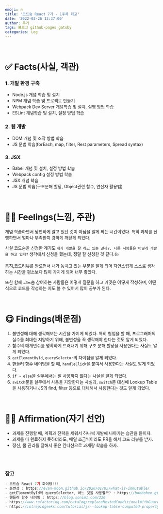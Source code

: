 ```yaml
---
emoji: 🔥
title: '코드숨 React 7기 - 1주차 회고'
date: '2022-03-26 13:37:00'
author: 우기
tags: 블로그 github-pages gatsby
categories: Log
---
```


<br>

# ✅ Facts(사실, 객관)

### 1. 개발 환경 구축

- Node.js 개념 학습 및 설치
- NPM 개념 학습 및 프로젝트 만들기
- Webpack Dev Server 개념학습 및 설치, 실행 방법 학습
- ESLint 개념학습 및 설치, 설정 방법 학습

### 2. 웹 개발

- DOM 개념 및 조작 방법 학습
- JS 문법 학습(forEach, map, filter, Rest parameters, Spread syntax)

### 3. JSX

- Babel 개념 및 설치, 설정 방법 학습
- Webpack config 설정 방법 학습
- JSX 개념 학습
- JS 문법 학습(구조분해 할당, Object관련 함수, 연산자 활용법)

<br>

# 🙋‍♂️ Feelings(느낌, 주관)

개념 학습하면서 당연하게 알고 있던 것이 아님을 알게 되는 시간이었다. 특히 과제를 진행하면서 얼마나 부족한지 강하게 깨닫게 되었다.

사실 코드숨을 신청한 계기도 `내가 개발을 잘 하고 있는 걸까?, 다른 사람들은 어떻게 개발을 하고 있지?` 생각에서 신청을 했는데, 정말 잘 신청한 것 같다.👍

특히,코드리뷰를 받으면서 내가 놓치고 있는 부분을 알게 되어 자연스럽게 스스로 생각하는 시간을 평소보다 많이 가지게 되어 너무 좋았다.

또한 함께 코드숨 참여하는 사람들은 어떻게 질문을 하고 커밋은 어떻게 작성하며, 어떤 식으로 코드를 작성하는 지도 볼 수 있어서 많이 공부가 된다.

<br>

# 😋 Findings(배운점)

1. 불변성에 대해 생각해보는 시간을 가지게 되었다. 특히 협업을 할 때, 프로그래머의 실수를 최대한 지양하기 위해, 불변성을 꼭 생각해야 한다는 것도 알게 되었다.
2. 함수의 매개변수를 명확하게 드러내기 위해 구조 분해 할당을 사용한다는 사실도 알게 되었다.
3. `getElementById`, `querySelector`의 차이점을 알게 되었다.
4. 핸들러 함수 네이밍을 할 때, `handleClick`을 붙여서 사용한다는 사실도 알게 되었다.
5. `if ~ else`을 실무에서는 잘 사용하지 않다는 사실을 알게 되었다.
6. `switch`문을 실무에서 사용을 지양한다는 사실과, `switch`문 대신에 Lookup Table을 사용하거나 JS의 find, filter 등으로 대체해서 사용한다는 것도 알게 되었다.

<br>

# 👨‍💻 Affirmation(자기 선언)

- 과제를 진행할 때, 계획과 전략을 세워서 하나씩 개발해 나아가는 습관을 들이자.
- 과제를 다 완료하지 못하더라도, 매일 조금씩이라도 PR을 해서 코드 리뷰를 받자.
- 정신, 몸 관리를 잘해서 좋은 컨디션으로 과제랑 학습을 하자.

<br>
<br>

### 참고

```js
- 코드숨 React 7기 화이팅!!!
- 불변성 : https://evan-moon.github.io/2020/01/05/what-is-immutable/
- getElementById와 querySelector, 어느 것을 사용할까? : https://bobbohee.github.io/2021-02-12/getelementbyid-versus-queryselector
- 핸들러 함수 네이밍 : https://blog.sonim1.com/220
- https://www.refactoring.com/catalog/replaceNestedConditionalWithGuardClauses.html
- https://intrepidgeeks.com/tutorial/js--lookup-table-computed-property-name
```

```toc

```
